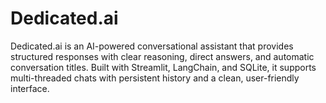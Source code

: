 # Dedicated.ai
Dedicated.ai is an AI-powered conversational assistant that provides structured responses with clear reasoning, direct answers, and automatic conversation titles. Built with Streamlit, LangChain, and SQLite, it supports multi-threaded chats with persistent history and a clean, user-friendly interface.
